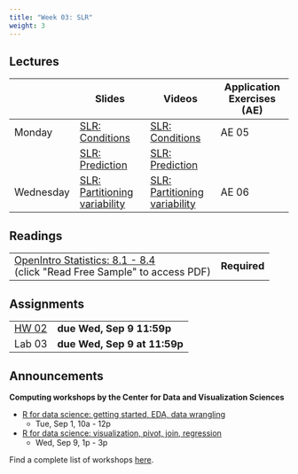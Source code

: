 ```yaml
---
title: "Week 03: SLR"
weight: 3
---
```


<style>
table {
font-size: 18px;
}

</style>

## Lectures

|           | Slides                   | Videos | Application Exercises (AE) |
|-----------|--------------------------|--------|--------|
| Monday    | [SLR: Conditions](https://sta210-fa20.netlify.app/slides/05-slr-conditions.html) | [SLR: Conditions](https://warpwire.duke.edu/w/tU8EAA/) | AE 05 |
|     | [SLR: Prediction](https://sta210-fa20.netlify.app/slides/05-slr-prediction.html) |[SLR: Prediction](https://warpwire.duke.edu/w/E08EAA/) | |
| Wednesday | [SLR: Partitioning variability](https://sta210-fa20.netlify.app/slides/06-slr-partition-var.html)    | [SLR: Partitioning variability](https://warpwire.duke.edu/w/vU8EAA/) | AE 06 |


## Readings

|            |   |
|------------|---|
| [OpenIntro Statistics: 8.1 - 8.4 ](https://leanpub.com/openintro-statistics) <br> (click "Read Free Sample" to access PDF) | **Required**   |


## Assignments

|                        |   |
|------------------------|---|
| [HW 02](https://sta210-fa20.netlify.app/hw/hw-02.html)            |  **due Wed, Sep 9 11:59p** |
| Lab 03          |  **due Wed, Sep 9 at 11:59p** |


## Announcements 

**Computing workshops by the Center for Data and Visualization Sciences**

- [R for data science: getting started, EDA, data wrangling](https://duke.libcal.com/event/6867861)
  - Tue, Sep 1, 10a - 12p
- [R for data science: visualization, pivot, join, regression](https://duke.libcal.com/event/6867914)
  - Wed, Sep 9, 1p - 3p
  
Find a complete list of workshops [here](https://library.duke.edu/data/workshops). 



